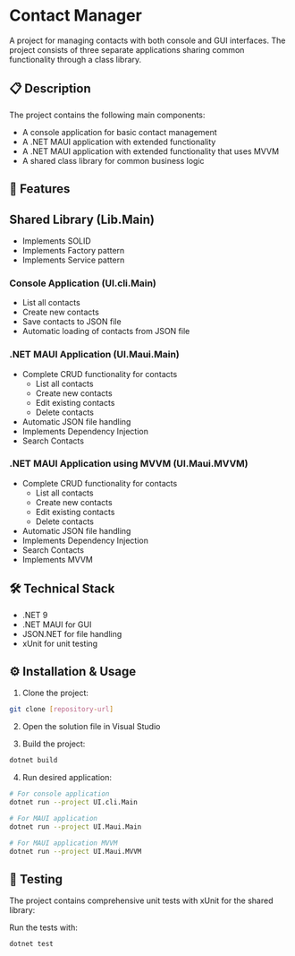 # Contact Manager

A project for managing contacts with both console and GUI interfaces. The project consists of three separate applications sharing common functionality through a class library.

## 📋 Description

The project contains the following main components:
- A console application for basic contact management
- A .NET MAUI application with extended functionality
- A .NET MAUI application with extended functionality that uses MVVM
- A shared class library for common business logic

## 🚀 Features

## Shared Library (Lib.Main)
- Implements SOLID
- Implements Factory pattern
- Implements Service pattern

### Console Application (UI.cli.Main)
- List all contacts
- Create new contacts
- Save contacts to JSON file
- Automatic loading of contacts from JSON file

### .NET MAUI Application (UI.Maui.Main)
- Complete CRUD functionality for contacts
  - List all contacts
  - Create new contacts
  - Edit existing contacts
  - Delete contacts
- Automatic JSON file handling
- Implements Dependency Injection
- Search Contacts

### .NET MAUI Application using MVVM (UI.Maui.MVVM)
- Complete CRUD functionality for contacts
  - List all contacts
  - Create new contacts
  - Edit existing contacts
  - Delete contacts
- Automatic JSON file handling
- Implements Dependency Injection
- Search Contacts
- Implements MVVM

## 🛠️ Technical Stack
- .NET 9
- .NET MAUI for GUI
- JSON.NET for file handling
- xUnit for unit testing

## ⚙️ Installation & Usage

1. Clone the project:
```bash
git clone [repository-url]
```

2. Open the solution file in Visual Studio

3. Build the project:
```bash
dotnet build
```

4. Run desired application:
```bash
# For console application
dotnet run --project UI.cli.Main

# For MAUI application
dotnet run --project UI.Maui.Main

# For MAUI application MVVM
dotnet run --project UI.Maui.MVVM
```

## 🧪 Testing

The project contains comprehensive unit tests with xUnit for the shared library:

Run the tests with:
```bash
dotnet test
```
